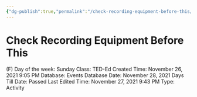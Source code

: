 ```yaml
---
{"dg-publish":true,"permalink":"/check-recording-equipment-before-this/"}
---
```


# Check Recording Equipment Before This

(F) Day of the week: Sunday
Class: TED-Ed
Created Time: November 26, 2021 9:05 PM
Database: Events Database
Date: November 28, 2021
Days Till Date: Passed
Last Edited Time: November 27, 2021 9:43 PM
Type: Activity